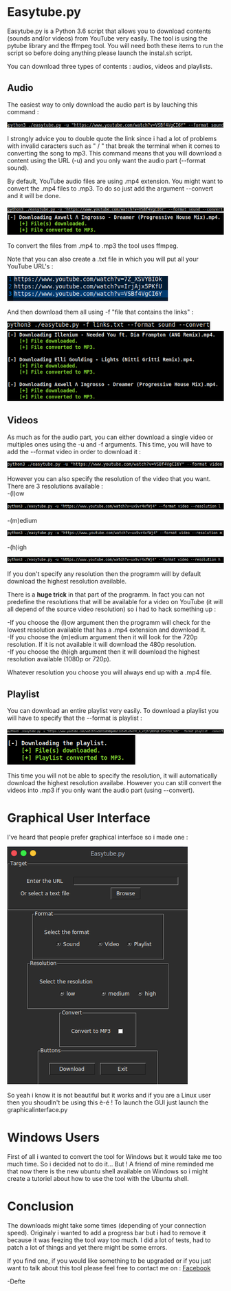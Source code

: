 # Easytube.py

Easytube.py is a Python 3.6 script that allows you to download contents (sounds and/or videos) from YouTube very easily.
The tool is using the pytube library and the ffmpeg tool. You will need both these items to run the script so before doing anything please launch the instal.sh script.

You can download three types of contents : audios, videos and playlists.

<h2>Audio</h2>

The easiest way to only download the audio part is by lauching this command :

<img src="https://github.com/Dfte/Easytube.py/blob/master/images/0.png"></img>

I strongly advice you to double quote the link since i had a lot of problems with invalid caracters such as " / " that break the terminal when it comes to converting the song to mp3. This command means that you will download a content using the URL (-u) and you only want the audio part (--format sound).

By default, YouTube audio files are using .mp4 extension. You might want to convert the .mp4 files to .mp3. To do so just add the argument --convert and it will be done.

<img src="https://github.com/Dfte/Easytube.py/blob/master/images/1.png"></img>
<img src="https://github.com/Dfte/Easytube.py/blob/master/images/2.png"></img>

To convert the files from .mp4 to .mp3 the tool uses ffmpeg.

Note that you can also create a .txt file in which you will put all your YouTube URL's :

<img src="https://github.com/Dfte/Easytube.py/blob/master/images/3.png"></img>

And then download them all using -f "file that contains the links" :

<img src="https://github.com/Dfte/Easytube.py/blob/master/images/7.png"></img>
<img src="https://github.com/Dfte/Easytube.py/blob/master/images/4.png"></img>

<h2>Videos</h2>

As much as for the audio part, you can either download a single video or multiples ones using the -u and -f arguments. This time, you will have to add the --format video in order to download it :

<img src="https://github.com/Dfte/Easytube.py/blob/master/images/5.png"></img>

However you can also specify the resolution of the video that you want.
There are 3 resolutions available :<br>
-(l)ow<br>

<img src="https://github.com/Dfte/Easytube.py/blob/master/images/low.png"></img>

-(m)edium<br>

<img src="https://github.com/Dfte/Easytube.py/blob/master/images/medium.png"></img>

-(h)igh<br>

<img src="https://github.com/Dfte/Easytube.py/blob/master/images/high.png"></img>

If you don't specify any resolution then the programm will by default download the highest resolution available.

There is a <b>huge trick</b> in that part of the programm. In fact you can not predefine the resolutions that will be available for a video on YouTube (it will all depend of the source video resolution) so i had to hack something up :

-If you choose the (l)ow argument then the programm will check for the lowest resolution available that has a .mp4 extension and download it.<br>
-If you choose the (m)edium argument then it will look for the 720p resolution. If it is not available it will download the 480p resolution.<br>
-If you choose the (h)igh argument then it will download the highest resolution available (1080p or 720p).

Whatever resolution you choose you will always end up with a .mp4 file.

<h2>Playlist</h2>
 
You can download an entire playlist very easily. To download a playlist you will have to specify that the --format is playlist :

<img src="https://github.com/Dfte/Easytube.py/blob/master/images/playlist.png"></img>
<img src="https://github.com/Dfte/Easytube.py/blob/master/images/playlistdownloaded.png"></img>

This time you will not be able to specify the resolution, it will automatically download the highest resolution availabe. However you can still convert the videos into .mp3 if you only want the audio part (using --convert).

<h1>Graphical User Interface</h1>

I've heard that people prefer graphical interface so i made one :

<img src="https://github.com/Dfte/Easytube.py/blob/master/images/graphical.png"></img>

So yeah i know it is not beautiful but it works and if you are a Linux user then you shoudln't be using this è-é !
To launch the GUI just launch the graphicalinterface.py

<h1>Windows Users</h1>

First of all i wanted to convert the tool for Windows but it would take me too much time. So i decided not to do it... 
But ! A friend of mine reminded me that now there is the new ubuntu shell available on Windows so i might create a tutoriel about how to use the tool with the Ubuntu shell.

<h1>Conclusion</h1>

The downloads might take some times (depending of your connection speed). Originaly i wanted to add a progress bar but i had to remove it because it was feezing the tool way too much. I did a lot of tests, had to patch a lot of things and yet there might be some errors. 

If you find one, if you would like something to be upgraded or if you just want to talk about this tool please feel free to contact me on : <a href="https://www.facebook.com/DefteWhiteFlag/">Facebook</a>

-Defte







